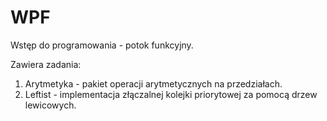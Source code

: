 # WPF
Wstęp do programowania - potok funkcyjny.

Zawiera zadania:
1. Arytmetyka - pakiet operacji arytmetycznych na przedziałach.
2. Leftist - implementacja złączalnej kolejki priorytowej za pomocą drzew lewicowych.
